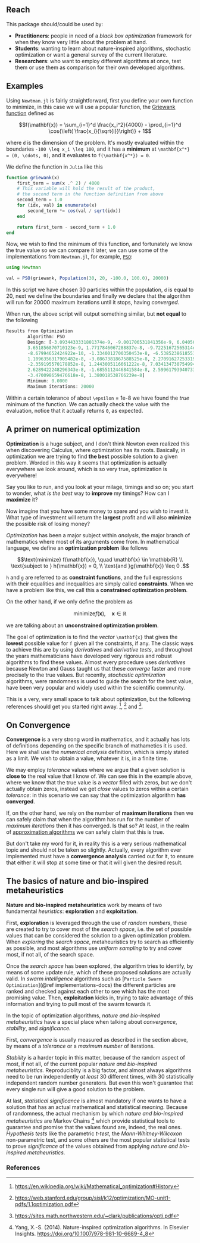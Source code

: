 ## Reach

This package should/could be used by:

- **Practitioners**: people in need of a _black box optimization_ framework
  for when they know very little about the problem at hand.
- **Students**: wanting to learn about nature-inspired algorithms, stochastic optimization
  or want a general survey of the current literature.
- **Researchers**: who want to employ different algorithms at once, test them or use them
  as comparison for their own developed algorithms.

## Examples

Using `Newtman.jl` is fairly straightforward, first you define your own
function to minimize, in this case we will use a popular function, the
[Griewank function](http://mathworld.wolfram.com/GriewankFunction.html)
defined as

```math
f(\mathbf{x}) = \sum_{i=1}^d \frac{x_i^2}{4000} - \prod_{i=1}^d \cos{\left( \frac{x_i}{\sqrt{i}}\right)} + 1
```
where ``d`` is the dimension of the problem. It's mostly evaluated within the boundaries
``-100 \leq x_i \leq 100``, and it has a **minimum** at ``\mathbf{x^*} = (0, \cdots, 0)``, and it evaluates to
``f(\mathbf{x^*}) = 0``.

We define the function in `Julia` like this
```julia
function griewank(x)
    first_term = sum(x .^ 2) / 4000
    # This variable will hold the result of the product,
    # the second term in the function definition from above
    second_term = 1.0
    for (idx, val) in enumerate(x)
        second_term *= cos(val / sqrt(idx))
    end

    return first_term - second_term + 1.0
end
```

Now, we wish to find the minimum of this function, and fortunately we know the true value so we can compare it later,
we can use some of the implementations from `Newtman.jl`, for example, [`PSO`](@ref):
```julia
using Newtman

val = PSO(griewank, Population(30, 20, -100.0, 100.0), 20000)
```

In this script we have chosen 30 particles within the population, ``d`` is equal to 20,
next we define the boundaries and finally we declare that the algorithm will run for
20000 maximum iterations until it stops, having _converged_.

When run, the above script will output something similar, but **not equal** to the following
```julia
Results from Optimization
        Algorithm: PSO
        Design: [-3.0934433331801374e-9, -9.001706531841356e-9, 6.040569693490043e-9,
        3.651856870710123e-9, 1.7717846067288837e-8, -9.72251672565314e-9,
        -8.67994652424922e-10, -1.3340012700350453e-8, -6.538523861855145e-9,
        1.1096356317905482e-8, -3.0867381867588525e-8, 2.2709162725331985e-8,
        -2.359195570178852e-8, 1.2443005116661222e-8, 7.034134730754994e-10,
        2.6289422248296343e-8, -1.6855112446841584e-8, 2.5996179394073387e-8,
        -3.470098659476618e-8, 1.380018538766239e-8]
        Minimum: 0.0000
        Maximum iterations: 20000
```

Within a certain tolerance of about ``\epsilon`` = 1e-8 we have found the _true_ minimum of the function. We can actually check
the value with the evaluation, notice that it actually returns ``0``, as expected.

## A primer on numerical optimization

**Optimization** is a huge subject, and I don't think Newton even realized this when discovering Calculus, where optimization
has its roots. Basically, in optimization we are trying to find **the best** possible solution to a given problem. Worded in this way
it seems that optimization is actually everywhere we look around, which is so very true, optimization is everywhere!

Say you like to run, and you look at your milage, timings and so on; you start to wonder, what _is the best_ way to **improve** my
timings? How can I **maximize** it?

Now imagine that you have some money to spare and you wish to invest it. What type of investment will return the **largest** profit
and will also **minimize** the possible risk of losing money?

_Optimization_ has been a major subject within _analysis_, the major branch of mathematics where most of its arguments come from.
In mathematical language, we define an **optimization problem** like follows
```math
\text{minimize} f(\mathbf{x}), \quad \mathbf{x} \in \mathbb{R} \\
\text{subject to } h(\mathbf{x}) = 0, \\
\text{and }g(\mathbf{x}) \leq 0 .
```
``h`` and ``g`` are referred to as **constraint functions**, and the full expressions with their equalities and inequalities
are simply called **constraints**. When we have a problem like this, we call this a **constrained optimization problem**.

On the other hand, if we only define the problem as
```math
\text{minimize} f(\mathbf{x}),\quad \mathbf{x} \in \mathbb{R}
```
we are talking about an **unconstrained optimization problem**.

The goal of optimization is to find the _vector_ ``\mathbf{x}`` that gives the **lowest** possible value for ``f`` given
all the constraints, if any. The classic ways to achieve this are by using _derivatives_ and _derivative tests_, and throughout
the years mathematicians have developed very rigorous and robust algorithms to find these values. Almost every procedure uses
_derivatives_ because Newton and Gauss taught us that these _converge_ faster and more precisely to the true values. But recently, _stochastic optimization_ algorithms, were randomness is used to guide the search for the best value, have been very popular and widely used within the scientific community.

This is a very, very small space to talk about optimization, but the following references should get you started right away.
[^1], [^2] and [^3].

## On Convergence

**Convergence** is a very strong word in mathematics, and it actually has lots of definitions depending on the specific branch of mathametics
it is used. Here we shall use the _numerical analysis_ definition, which is simply stated as a limit. We wish to obtain a value, whatever it is,
in a finite time.

We may employ _tolerance_ values where we argue that a given solution is **close to** the real value that I know of. We can see this in the example
above, where we know that the true value is a _vector_ filled with zeros, but we don't actually obtain zeros, instead we get _close_ values to zeros
within a certain _tolerance_: in this scenario we can say that the optimization algorithm **has converged**.

If, on the other hand, we rely on the number of **maximum iterations** then we can safely claim that when the algorithm has run
for the number of _maximum iterations_ then it has converged. Is that so? At least, in the realm of [approximation algorithms](https://en.wikipedia.org/wiki/Approximation_algorithm)
we can safely claim that this is true.

But don't take my word for it, in reality this is a very serious mathematical topic and should not be taken so slightly. Actually, every algorithm
ever implemented must have a **convergence analysis** carried out for it, to ensure that either it will stop at some time or that it will
given the desired result.

## The basics of nature and bio-inspired metaheuristics

**Nature and bio-inspired metaheuristics** work by means of two fundamental _heuristics_: **exploration** and **exploitation**.

First, **exploration** is leveraged through the use of _random numbers_, these are created to try to cover most of the _search space_, i.e.
the set of possible values that can be considered the solution to a given optimization problem. When _exploring_ the _search space_, metaheuristics
try to search as efficiently as possible, and most algorithms use _uniform sampling_ to try and cover most, if not all, of the search space.

Once the _search space_ has been explored, the algorithm tries to identify, by means of some update rule, which of these proposed solutions are
actually valid. In _swarm intelligence_ algorithms such as [`Particle Swarm Optimization`](@ref implementations-docs) the different particles
are ranked and checked against each other to see which has the most promising value. Then, **exploitation** kicks in, trying to take advantage
of this information and trying to pull most of the swarm towards it.

In the topic of optimization algorithms, _nature and bio-inspired metaheuristics_ have a special place when talking about _convergence_, _stability_,
and _significance._

First, _convergence_ is usually measured as described in the section above, by means of a _tolerance_ or a _maximum number_ of iterations.

_Stability_ is a harder topic in this matter, because of the random aspect of most, if not all, of the current popular _nature and bio-inspired metaheuristics._
Reproduciblity is a big factor, and almost always algorithms need to be run independently _at least_ 30 different times, with 30 statistically
independent random number generators. But even this won't guarantee that every single run will give a good solution to the problem.

At last, _statistical significance_ is almost mandatory if one wants to have a solution that has an actual mathematical and statistical _meaning._
Because of randomness, the actual mechanism by which _nature and bio-inspired metaheuristics_ are Markov Chains [^4] which provide statistical
tools to guarantee and promise that the values found are, indeed, the real ones. _Hypothesis tests_ like the parametric _t-test_,
the _Mann-Whitney-Wilcoxon_ non-parametric test, and some others are the most popular statistical tests to prove _significance_ of the values obtained
from applying _nature and bio-inspired metaheuristics._

### References

[^1]: https://en.wikipedia.org/wiki/Mathematical_optimization#History
[^2]: https://web.stanford.edu/group/sisl/k12/optimization/MO-unit1-pdfs/1.1optimization.pdf
[^3]: https://sites.math.northwestern.edu/~clark/publications/opti.pdf
[^4]: Yang, X.-S. (2014). Nature-inspired optimization algorithms. In Elsevier Insights. https://doi.org/10.1007/978-981-10-6689-4_8
